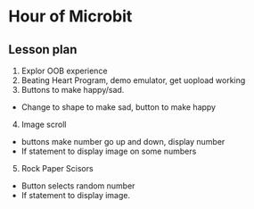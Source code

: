 # Hour of Microbit



## Lesson plan


1. Explor OOB experience
2. Beating Heart Program, demo emulator, get uopload working
3. Buttons to make happy/sad. 
  * Change to shape to make sad, button to make happy
4. Image scroll
  * buttons make number go up and down, display number
  * If statement to display image on some numbers
5. Rock Paper Scisors
  * Button selects random number
  * If statement to display image. 



